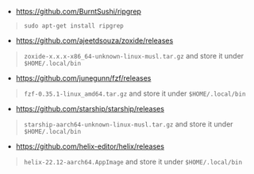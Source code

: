 - https://github.com/BurntSushi/ripgrep
> `sudo apt-get install ripgrep`

- https://github.com/ajeetdsouza/zoxide/releases
> `zoxide-x.x.x-x86_64-unknown-linux-musl.tar.gz` and store it under `$HOME/.local/bin`

- https://github.com/junegunn/fzf/releases
> `fzf-0.35.1-linux_amd64.tar.gz` and store it under `$HOME/.local/bin`

- https://github.com/starship/starship/releases
> `starship-aarch64-unknown-linux-musl.tar.gz` and store it under `$HOME/.local/bin`

- https://github.com/helix-editor/helix/releases
> `helix-22.12-aarch64.AppImage` and store it under `$HOME/.local/bin`

